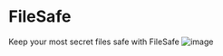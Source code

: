# FileSafe
Keep your most secret files safe with FileSafe
![image](https://user-images.githubusercontent.com/19478700/129132074-76944210-e452-4cb3-9eba-9d6c0ff5eb1f.png)
